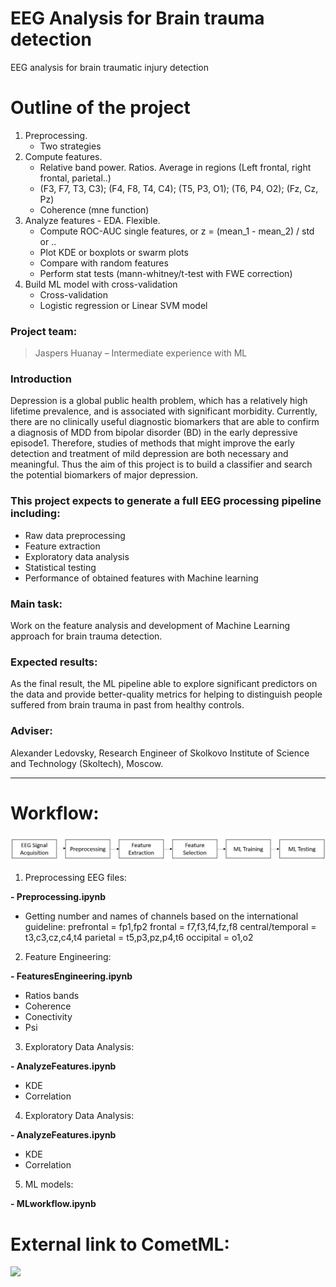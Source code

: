 # EEG Analysis for Brain trauma detection

EEG analysis for brain traumatic injury detection 

# Outline of the project

1. Preprocessing.
    * Two strategies
2. Compute features.
    * Relative band power. Ratios. Average in regions (Left frontal, right frontal, parietal..)
    * (F3, F7, T3, C3);     (F4, F8, T4, C4);   (T5, P3, O1);  (T6, P4, O2);  (Fz, Cz, Pz)
    * Coherence (mne function)
3. Analyze features - EDA. Flexible.
    * Compute ROC-AUC single features, or z = (mean_1 - mean_2) / std or ..
    * Plot KDE or boxplots or swarm plots
    * Compare with random features
    * Perform stat tests (mann-whitney/t-test with FWE correction)
4. Build ML model with cross-validation
    * Cross-validation
    * Logistic regression or Linear SVM model
    
    
### Project team:

> Jaspers Huanay – Intermediate experience with ML 

### Introduction

Depression is a global public health problem, which has a relatively high lifetime prevalence, and is associated with significant morbidity. Currently, there are no clinically useful diagnostic biomarkers that are able to confirm a diagnosis of MDD from bipolar disorder (BD) in the early depressive episode1. Therefore, studies of methods that might improve the early detection and treatment of mild depression are both necessary and meaningful. Thus the aim of this project is to build a classifier and search the potential biomarkers of major depression.

### This project expects to generate a full EEG processing pipeline including:

- Raw data preprocessing
- Feature extraction
- Exploratory data analysis
- Statistical testing
- Performance of obtained features with Machine learning 

### Main task:

Work on the feature analysis and development of Machine Learning approach for brain trauma detection.

### Expected results:

As the final result, the ML pipeline able to explore significant predictors on the data and provide better-quality metrics for helping to distinguish people suffered from brain trauma in past from healthy controls.

### Adviser:

Alexander Ledovsky, Research Engineer of Skolkovo Institute of Science and Technology (Skoltech), Moscow.
________________________________________________

# Workflow:

<img src="images/Workflow.jpg" alt="My cool logo"/>

1) Preprocessing EEG files:

**- Preprocessing.ipynb**

- Getting number and names of channels based on the international guideline:
prefrontal = fp1,fp2
frontal = f7,f3,f4,fz,f8
central/temporal = t3,c3,cz,c4,t4
parietal = t5,p3,pz,p4,t6
occipital = o1,o2


2) Feature Engineering:

**- FeaturesEngineering.ipynb**

- Ratios bands
- Coherence
- Conectivity
- Psi

3) Exploratory Data Analysis:

**- AnalyzeFeatures.ipynb**

- KDE
- Correlation

4) Exploratory Data Analysis:

**- AnalyzeFeatures.ipynb**

- KDE
- Correlation


5) ML models:

**- MLworkflow.ipynb**

# External link to CometML:
![](https://www.comet.ml/jwilliamn/brain-trauma/view/HlZluUnBh2b2Nq536NpoABz7e)
